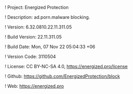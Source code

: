 ! Project: Energized Protection

! Description: ad.porn.malware blocking.

! Version: 6.32.0810.22.11.311.05

! Build Version: 22.11.311.05

! Build Date: Mon, 07 Nov 22 05:04:33 +06

! Version Code: 3110504

! License: CC BY-NC-SA 4.0, https://energized.pro/license

! Github: https://github.com/EnergizedProtection/block

! Web: https://energized.pro
